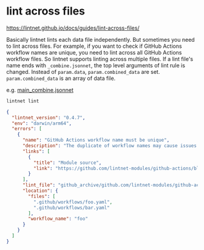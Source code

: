 # lint across files

https://lintnet.github.io/docs/guides/lint-across-files/

Basically lintnet lints each data file independently.
But sometimes you need to lint across files.
For example, if you want to check if GitHub Actions workflow names are unique, you need to lint across all GitHub Actions workflow files.
So lintnet supports linting across multiple files.
If a lint file's name ends with `_combine.jsonnet`, the top level arguments of lint rule is changed.
Instead of `param.data`, `param.combined_data` are set.
`param.combined_data` is an array of data file.

e.g. [main_combine.jsonnet](https://github.com/lintnet-modules/github-actions/blob/main/workflow/workflow_name_must_be_unique/main_combine.jsonnet)

```sh
lintnet lint
```
```json
{
  "lintnet_version": "0.4.7",
  "env": "darwin/arm64",
  "errors": [
    {
      "name": "GitHub Actions workflow name must be unique",
      "description": "The duplicate of workflow names may cause issues.\n",
      "links": [
        {
          "title": "Module source",
          "link": "https://github.com/lintnet-modules/github-actions/blob/eb941dd42ce4ec800588fb2b4d822c591dd54364/workflow/workflow_name_must_be_unique/main_combine.jsonnet"
        }
      ],
      "lint_file": "github_archive/github.com/lintnet-modules/github-actions/eb941dd42ce4ec800588fb2b4d822c591dd54364/workflow/workflow_name_must_be_unique/main_combine.jsonnet:v0.2.0",
      "location": {
        "files": [
          ".github/workflows/foo.yaml",
          ".github/workflows/bar.yaml"
        ],
        "workflow_name": "foo"
      }
    }
  ]
}
```

<!-- This file is generated by yodoc.
https://github.com/suzuki-shunsuke/yodoc
Please don't edit this code comment because yodoc depends on this code comment.
-->
